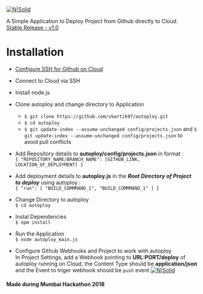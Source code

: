 [![N|Solid](https://github.com/vkartik97/autoploy/blob/master/images/logo.png?raw=true)](https://github.com/vkartik97/autoploy)

A Simple Application to Deploy Project from Github directly to Cloud.<br>
[Stable Release - v1.0](https://github.com/vkartik97/autoploy/releases/tag/1.0)

# Installation

  - [Configure SSH for Github on Cloud](https://help.github.com/articles/connecting-to-github-with-ssh/)
  - Connect to Cloud via SSH
  - Install node.js
  - Clone autoploy and change directory to Application<br>
      - `$ git clone https://github.com/vkartik97/autoploy.git`
      - `$ cd autoploy`
      - `$ git update-index --assume-unchanged config/projects.json` and `$ git update-index --assume-unchanged config/projects.json` to avoid pull conflicts
  - Add Repository details to **autoploy/config/projects.json** in format :<br>
      `{
          "REPOSITORY_NAME/BRANCH_NAME": [GITHUB_LINK, LOCATION_OF_DEPLOYMENT]
        }`
  - Add deployment details to **autoploy.js** in the **_Root Directory of Project to deploy_** using autoploy :<br>
      `{
        "run": [
          "BUILD_COMMMAND_1",
          "BUILD_COMMMAND_1"
        ]
       }`
    
  - Change Directory to autoploy<br>
    `$ cd autoploy`
  - Instal Dependencies<br>
    `$ npm install`
  - Run the Application<br>
    `$ node autoploy_main.js`
    
  - Configure Github Webhooks and Project to work with autoploy<br>
    In Project Settings, add a Webhook pointing to **URL:PORT/deploy** of autoploy running on Cloud, the Content Type should be **application/json** and the Event to triger webhook should be `push` event
    [![N|Solid](https://github.com/vkartik97/autoploy/blob/master/images/webhooks.png?raw=true)](https://github.com/vkartik97/autoploy)

#### Made during Mumbai Hackathon 2018
